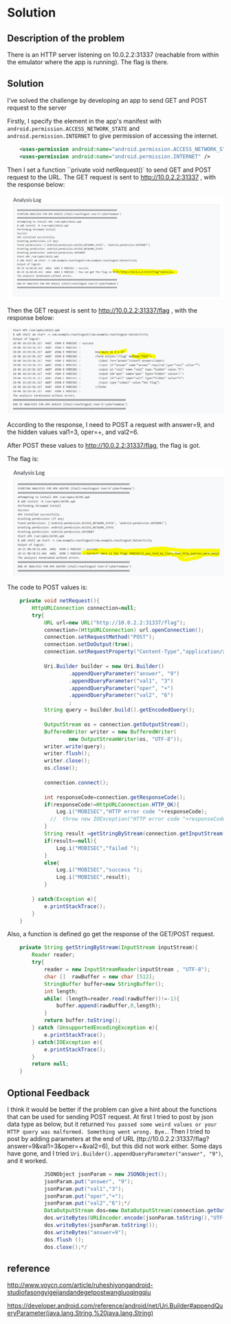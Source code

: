 # Solution

## Description of the problem

There is an HTTP server listening on 10.0.2.2:31337 (reachable from within the emulator where the app is running). The flag is there.

## Solution

I've solved the challenge by developing an app to send GET and POST request to the server

Firstly, I specify the <uses-permission> element in the app's manifest with `android.permission.ACCESS_NETWORK_STATE` and `android.permission.INTERNET` to give permission of accessing the internet.

```xml
    <uses-permission android:name="android.permission.ACCESS_NETWORK_STATE" />
    <uses-permission android:name="android.permission.INTERNET" />
```

Then I set a function ``private void netRequest()` to send GET and POST request to the URL. The GET request is sent to http://10.0.2.2:31337 , with the response below:

<img src="screenshots/reachingout/1.png" alt="flag" style="zoom:60%;" />



Then the GET request is sent to http://10.0.2.2:31337/flag , with the response below:

<img src="screenshots/reachingout/2.png" alt="flag" style="zoom:60%;" />



According to the response, I need to POST a request with answer=9, and the hidden values val1=3, oper=+, and val2=6.

After POST these values to http://10.0.2.2:31337/flag, the flag is got. 

The flag is:

<img src="screenshots/reachingout/3.png" alt="flag" style="zoom:60%;" />



The code to POST values is:

```java
    private void netRequest(){
        HttpURLConnection connection=null;
        try{
            URL url=new URL("http://10.0.2.2:31337/flag");
            connection=(HttpURLConnection) url.openConnection();
            connection.setRequestMethod("POST");
            connection.setDoOutput(true);
            connection.setRequestProperty("Content-Type","application/x-www-form-urlencoded");

            Uri.Builder builder = new Uri.Builder()
                    .appendQueryParameter("answer", "9")
                    .appendQueryParameter("val1", "3")
                    .appendQueryParameter("oper", "+")
                    .appendQueryParameter("val2", "6")
                    ;
            String query = builder.build().getEncodedQuery();

            OutputStream os = connection.getOutputStream();
            BufferedWriter writer = new BufferedWriter(
                    new OutputStreamWriter(os, "UTF-8"));
            writer.write(query);
            writer.flush();
            writer.close();
            os.close();

            connection.connect();

            int responseCode=connection.getResponseCode();
            if(responseCode!=HttpURLConnection.HTTP_OK){
                Log.i("MOBISEC","HTTP error code "+responseCode);
              //  throw new IOException("HTTP error code "+responseCode);
            }
            String result =getStringByStream(connection.getInputStream());
            if(result==null){
                Log.i("MOBISEC","failed ");
            }
            else{
                Log.i("MOBISEC","success ");
                Log.i("MOBISEC",result);
            }

        } catch(Exception e){
            e.printStackTrace();
        }
    }
```



Also, a function is defined go get the response of the GET/POST request.

```java
    private String getStringByStream(InputStream inputStream){
        Reader reader;
        try{
            reader = new InputStreamReader(inputStream , "UTF-8");
            char []  rawBuffer = new char [512];
            StringBuffer buffer=new StringBuffer();
            int length;
            while( (length=reader.read(rawBuffer))!=-1){
                buffer.append(rawBuffer,0,length);
            }
            return buffer.toString();
        } catch (UnsupportedEncodingException e){
            e.printStackTrace();
        } catch(IOException e){
            e.printStackTrace();
        }
        return null;
    }
```




## Optional Feedback

I think it would be better if the problem can give a hint about the functions that can be used for sending POST request. At first I tried to post by json data type as below, but it returned `You passed some weird values or your HTTP query was malformed. Something went wrong. Bye.`. Then I tried to post by adding parameters at the end of URL (ttp://10.0.2.2:31337/flag?answer=9&val1=3&oper=+&val2=6), but this did not work either. Some days have gone, and I tried `Uri.Builder().appendQueryParameter("answer", "9")`, and it worked. 

```java
            JSONObject jsonParam = new JSONObject();
            jsonParam.put("answer", "9");
            jsonParam.put("val1","3");
            jsonParam.put("oper","+");
            jsonParam.put("val2","6");*/
            DataOutputStream dos=new DataOutputStream(connection.getOutputStream());
            dos.writeBytes(URLEncoder.encode(jsonParam.toString(),"UTF-8"));
            dos.writeBytes(jsonParam.toString());
            dos.writeBytes("answer=9");
            dos.flush ();
            dos.close();*/
```

## reference

http://www.voycn.com/article/ruheshiyongandroid-studiofasongyigejiandandegetpostwangluoqingqiu

https://developer.android.com/reference/android/net/Uri.Builder#appendQueryParameter(java.lang.String,%20java.lang.String)
